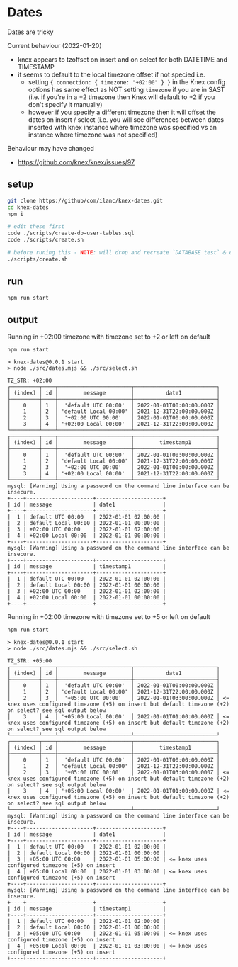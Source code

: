 # Dates

Dates are tricky

Current behaviour (2022-01-20)

- knex appears to tzoffset on insert and on select for both DATETIME and TIMESTAMP
- it seems to default to the local timezone offset if not specied i.e.
  - setting `{ connection: { timezone: "+02:00" } }` in the Knex config options has same effect as NOT setting `timezone` if you are in SAST (i.e. if you're in a +2 timezone then Knex will default to +2 if you don't specify it manually)
  - however if you specify a different timezone then it will offset the dates on insert / select (i.e. you will see differences between dates inserted with knex instance where timezone was specified vs an instance where timezone was not specified)

Behaviour may have changed

- https://github.com/knex/knex/issues/97

## setup

```sh
git clone https://github/com/ilanc/knex-dates.git
cd knex-dates
npm i

# edit these first
code ./scripts/create-db-user-tables.sql
code ./scripts/create.sh

# before runing this - NOTE: will drop and recreate `DATABASE test` & create a user `test`
./scripts/create.sh
```

## run

```sh
npm run start
```

## output

Running in +02:00 timezone with timezone set to +2 or left on default

```log
npm run start

> knex-dates@0.0.1 start
> node ./src/dates.mjs && ./src/select.sh

TZ_STR: +02:00
┌─────────┬────┬───────────────────────┬──────────────────────────┐
│ (index) │ id │        message        │          date1           │
├─────────┼────┼───────────────────────┼──────────────────────────┤
│    0    │ 1  │  'default UTC 00:00'  │ 2022-01-01T00:00:00.000Z │
│    1    │ 2  │ 'default Local 00:00' │ 2021-12-31T22:00:00.000Z │
│    2    │ 3  │  '+02:00 UTC 00:00'   │ 2022-01-01T00:00:00.000Z │
│    3    │ 4  │ '+02:00 Local 00:00'  │ 2021-12-31T22:00:00.000Z │
└─────────┴────┴───────────────────────┴──────────────────────────┘
┌─────────┬────┬───────────────────────┬──────────────────────────┐
│ (index) │ id │        message        │        timestamp1        │
├─────────┼────┼───────────────────────┼──────────────────────────┤
│    0    │ 1  │  'default UTC 00:00'  │ 2022-01-01T00:00:00.000Z │
│    1    │ 2  │ 'default Local 00:00' │ 2021-12-31T22:00:00.000Z │
│    2    │ 3  │  '+02:00 UTC 00:00'   │ 2022-01-01T00:00:00.000Z │
│    3    │ 4  │ '+02:00 Local 00:00'  │ 2021-12-31T22:00:00.000Z │
└─────────┴────┴───────────────────────┴──────────────────────────┘
mysql: [Warning] Using a password on the command line interface can be insecure.
+----+---------------------+---------------------+
| id | message             | date1               |
+----+---------------------+---------------------+
|  1 | default UTC 00:00   | 2022-01-01 02:00:00 |
|  2 | default Local 00:00 | 2022-01-01 00:00:00 |
|  3 | +02:00 UTC 00:00    | 2022-01-01 02:00:00 |
|  4 | +02:00 Local 00:00  | 2022-01-01 00:00:00 |
+----+---------------------+---------------------+
mysql: [Warning] Using a password on the command line interface can be insecure.
+----+---------------------+---------------------+
| id | message             | timestamp1          |
+----+---------------------+---------------------+
|  1 | default UTC 00:00   | 2022-01-01 02:00:00 |
|  2 | default Local 00:00 | 2022-01-01 00:00:00 |
|  3 | +02:00 UTC 00:00    | 2022-01-01 02:00:00 |
|  4 | +02:00 Local 00:00  | 2022-01-01 00:00:00 |
+----+---------------------+---------------------+
```

Running in +02:00 timezone with timezone set to +5 or left on default

```log
npm run start

> knex-dates@0.0.1 start
> node ./src/dates.mjs && ./src/select.sh

TZ_STR: +05:00
┌─────────┬────┬───────────────────────┬──────────────────────────┐
│ (index) │ id │        message        │          date1           │
├─────────┼────┼───────────────────────┼──────────────────────────┤
│    0    │ 1  │  'default UTC 00:00'  │ 2022-01-01T00:00:00.000Z │
│    1    │ 2  │ 'default Local 00:00' │ 2021-12-31T22:00:00.000Z │
│    2    │ 3  │  '+05:00 UTC 00:00'   │ 2022-01-01T03:00:00.000Z │ <= knex uses configured timezone (+5) on insert but default timezone (+2) on select? see sql output below
│    3    │ 4  │ '+05:00 Local 00:00'  │ 2022-01-01T01:00:00.000Z │ <= knex uses configured timezone (+5) on insert but default timezone (+2) on select? see sql output below
└─────────┴────┴───────────────────────┴──────────────────────────┘
┌─────────┬────┬───────────────────────┬──────────────────────────┐
│ (index) │ id │        message        │        timestamp1        │
├─────────┼────┼───────────────────────┼──────────────────────────┤
│    0    │ 1  │  'default UTC 00:00'  │ 2022-01-01T00:00:00.000Z │
│    1    │ 2  │ 'default Local 00:00' │ 2021-12-31T22:00:00.000Z │
│    2    │ 3  │  '+05:00 UTC 00:00'   │ 2022-01-01T03:00:00.000Z │ <= knex uses configured timezone (+5) on insert but default timezone (+2) on select? see sql output below
│    3    │ 4  │ '+05:00 Local 00:00'  │ 2022-01-01T01:00:00.000Z │ <= knex uses configured timezone (+5) on insert but default timezone (+2) on select? see sql output below
└─────────┴────┴───────────────────────┴──────────────────────────┘
mysql: [Warning] Using a password on the command line interface can be insecure.
+----+---------------------+---------------------+
| id | message             | date1               |
+----+---------------------+---------------------+
|  1 | default UTC 00:00   | 2022-01-01 02:00:00 |
|  2 | default Local 00:00 | 2022-01-01 00:00:00 |
|  3 | +05:00 UTC 00:00    | 2022-01-01 05:00:00 | <= knex uses configured timezone (+5) on insert
|  4 | +05:00 Local 00:00  | 2022-01-01 03:00:00 | <= knex uses configured timezone (+5) on insert
+----+---------------------+---------------------+
mysql: [Warning] Using a password on the command line interface can be insecure.
+----+---------------------+---------------------+
| id | message             | timestamp1          |
+----+---------------------+---------------------+
|  1 | default UTC 00:00   | 2022-01-01 02:00:00 |
|  2 | default Local 00:00 | 2022-01-01 00:00:00 |
|  3 | +05:00 UTC 00:00    | 2022-01-01 05:00:00 | <= knex uses configured timezone (+5) on insert
|  4 | +05:00 Local 00:00  | 2022-01-01 03:00:00 | <= knex uses configured timezone (+5) on insert
+----+---------------------+---------------------+
```
